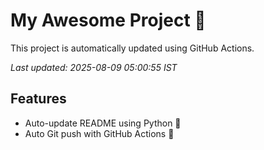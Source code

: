 # My Awesome Project 🚀

This project is automatically updated using GitHub Actions.

_Last updated: 2025-08-09 05:00:55 IST_

## Features
- Auto-update README using Python 🐍
- Auto Git push with GitHub Actions 🤖
